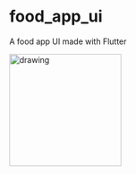 # food_app_ui
A food app UI made with Flutter

<img src="fast_food_ui.gif" alt="drawing" width="200"/>
